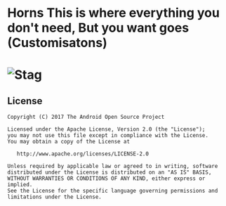 Horns
This is where everything you don't need, But you want goes (Customisatons)
==============================
![Stag](https://i.imgur.com/U66C5wW.jpg)
==============================
## License

    Copyright (C) 2017 The Android Open Source Project

    Licensed under the Apache License, Version 2.0 (the "License");
    you may not use this file except in compliance with the License.
    You may obtain a copy of the License at

       http://www.apache.org/licenses/LICENSE-2.0

    Unless required by applicable law or agreed to in writing, software
    distributed under the License is distributed on an "AS IS" BASIS,
    WITHOUT WARRANTIES OR CONDITIONS OF ANY KIND, either express or implied.
    See the License for the specific language governing permissions and
    limitations under the License.





